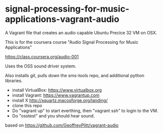 signal-processing-for-music-applications-vagrant-audio
=============
A Vagrant file that creates an audio capable Ubuntu Precice 32 VM on OSX.

This is for the coursera course "Audio Signal Processing for Music Applications"

https://class.coursera.org/audio-001

Uses the OSS sound driver system.

Also installs git, pulls down the sms-tools repo, and additional python libraries.


- install VirtualBox: https://www.virtualbox.org
- install Vagrant: https://www.vagrantup.com
- install X http://xquartz.macosforge.org/landing/
- clone this repo
- Do "vagrant up" to start everthing, then "vagrant ssh" to login to the VM.
- Do "osstest" and you should hear sound.

based on
https://github.com/GeoffreyPlitt/vagrant-audio